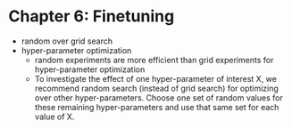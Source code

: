 # Chapter 6: Finetuning
 - random over grid search
 - hyper-parameter optimization
	 - random experiments are more efficient than grid experiments for hyper-parameter optimization
	 - To investigate the effect of one hyper-parameter of interest X, we recommend random search (instead of grid search) for optimizing over other hyper-parameters. Choose one set of random values for these remaining hyper-parameters and use that same set for each value of X.
